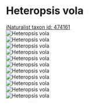 
Heteropsis vola
===============
  
[iNaturalist taxon id: 474161](https://www.inaturalist.org/taxa/474161)  
![Heteropsis vola](https://inaturalist-open-data.s3.amazonaws.com/photos/8976555/medium.jpeg)  
![Heteropsis vola](https://inaturalist-open-data.s3.amazonaws.com/photos/8976558/medium.jpeg)  
![Heteropsis vola](https://inaturalist-open-data.s3.amazonaws.com/photos/8976561/medium.jpeg)  
![Heteropsis vola](https://inaturalist-open-data.s3.amazonaws.com/photos/8976563/medium.jpeg)  
![Heteropsis vola](https://inaturalist-open-data.s3.amazonaws.com/photos/8976567/medium.jpeg)  
![Heteropsis vola](https://inaturalist-open-data.s3.amazonaws.com/photos/8976572/medium.jpeg)  
![Heteropsis vola](https://inaturalist-open-data.s3.amazonaws.com/photos/8976619/medium.jpeg)  
![Heteropsis vola](https://inaturalist-open-data.s3.amazonaws.com/photos/8976617/medium.jpeg)  
![Heteropsis vola](https://inaturalist-open-data.s3.amazonaws.com/photos/8976616/medium.jpeg)  
![Heteropsis vola](https://inaturalist-open-data.s3.amazonaws.com/photos/8976610/medium.jpeg)  
![Heteropsis vola](https://inaturalist-open-data.s3.amazonaws.com/photos/8976613/medium.jpeg)